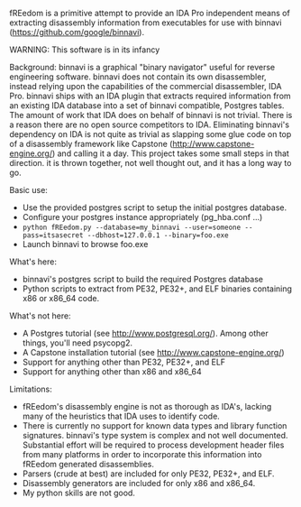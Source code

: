 fREedom is a primitive attempt to provide an IDA Pro independent means
of extracting disassembly information from executables for use with
binnavi (https://github.com/google/binnavi).

WARNING: This software is in its infancy

Background: binnavi is a graphical "binary navigator" useful for reverse
engineering software. binnavi does not contain its own disassembler, instead
relying upon the capabilities of the commercial disassembler, IDA Pro.
binnavi ships with an IDA plugin that extracts required information from an
existing IDA database into a set of binnavi compatible, Postgres tables. The
amount of work that IDA does on behalf of binnavi is not trivial. There is 
a reason there are no open source competitors to IDA. Eliminating binnavi's
dependency on IDA is not quite as trivial as slapping some glue code on top
of a disassembly framework like Capstone (http://www.capstone-engine.org/)
and calling it a day. This project takes some small steps in that direction.
it is thrown together, not well thought out, and it has a long way to go.

Basic use:  
* Use the provided postgres script to setup the initial postgres database.
* Configure your postgres instance appropriately (pg_hba.conf ...)
* `python fREedom.py --database=my_binnavi --user=someone --pass=itsasecret --dbhost=127.0.0.1 --binary=foo.exe`
* Launch binnavi to browse foo.exe

What's here:   
* binnavi's postgres script to build the required Postgres database
* Python scripts to extract from PE32, PE32+, and ELF binaries containing
x86 or x86_64 code. 

What's not here:  
* A Postgres tutorial (see http://www.postgresql.org/). Among other things,
you'll need psycopg2.
* A Capstone installation tutorial (see http://www.capstone-engine.org/)
* Support for anything other than PE32, PE32+, and ELF
* Support for anything other than x86 and x86_64

Limitations:  
* fREedom's disassembly engine is not as thorough as IDA's, lacking many of
the heuristics that IDA uses to identify code.
* There is currently no support for known data types and library function
signatures. binnavi's type system is complex and not well documented.
Substantial effort will be required to process development header files from
many platforms in order to incorporate this information into fREedom generated
disassemblies.
* Parsers (crude at best) are included for only PE32, PE32+, and ELF.
* Disassembly generators are included for only x86 and x86_64.
* My python skills are not good.
